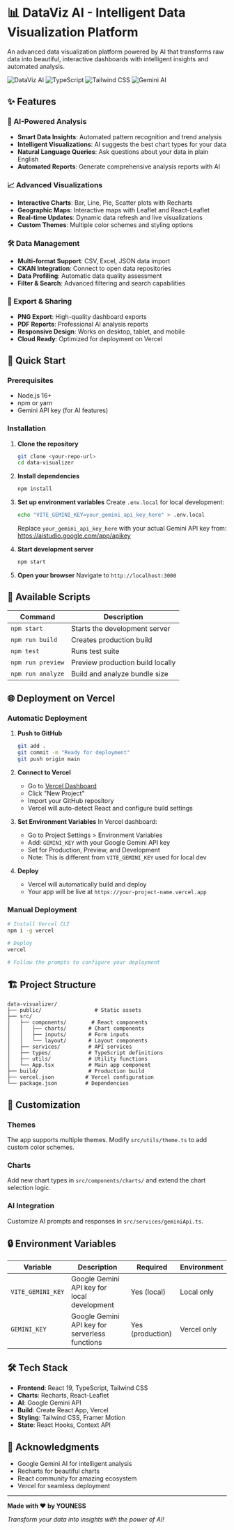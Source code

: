 # 📊 DataViz AI - Intelligent Data Visualization Platform

An advanced data visualization platform powered by AI that transforms raw data into beautiful, interactive dashboards with intelligent insights and automated analysis.

![DataViz AI](https://img.shields.io/badge/React-19.1.1-blue) ![TypeScript](https://img.shields.io/badge/TypeScript-4.9.5-blue) ![Tailwind CSS](https://img.shields.io/badge/Tailwind-3.4.17-blue) ![Gemini AI](https://img.shields.io/badge/Gemini-AI-green)

## ✨ Features

### 🤖 AI-Powered Analysis
- **Smart Data Insights**: Automated pattern recognition and trend analysis
- **Intelligent Visualizations**: AI suggests the best chart types for your data
- **Natural Language Queries**: Ask questions about your data in plain English
- **Automated Reports**: Generate comprehensive analysis reports with AI

### 📈 Advanced Visualizations
- **Interactive Charts**: Bar, Line, Pie, Scatter plots with Recharts
- **Geographic Maps**: Interactive maps with Leaflet and React-Leaflet
- **Real-time Updates**: Dynamic data refresh and live visualizations
- **Custom Themes**: Multiple color schemes and styling options

### 🛠️ Data Management
- **Multi-format Support**: CSV, Excel, JSON data import
- **CKAN Integration**: Connect to open data repositories
- **Data Profiling**: Automatic data quality assessment
- **Filter & Search**: Advanced filtering and search capabilities

### 💼 Export & Sharing
- **PNG Export**: High-quality dashboard exports
- **PDF Reports**: Professional AI analysis reports
- **Responsive Design**: Works on desktop, tablet, and mobile
- **Cloud Ready**: Optimized for deployment on Vercel

## 🚀 Quick Start

### Prerequisites
- Node.js 16+ 
- npm or yarn
- Gemini API key (for AI features)

### Installation

1. **Clone the repository**
   ```bash
   git clone <your-repo-url>
   cd data-visualizer
   ```

2. **Install dependencies**
   ```bash
   npm install
   ```

3. **Set up environment variables**
   Create `.env.local` for local development:
   ```bash
   echo "VITE_GEMINI_KEY=your_gemini_api_key_here" > .env.local
   ```
   
   Replace `your_gemini_api_key_here` with your actual Gemini API key from:
   https://aistudio.google.com/app/apikey

4. **Start development server**
   ```bash
   npm start
   ```

5. **Open your browser**
   Navigate to `http://localhost:3000`

## 🔧 Available Scripts

| Command | Description |
|---------|-------------|
| `npm start` | Starts the development server |
| `npm run build` | Creates production build |
| `npm test` | Runs test suite |
| `npm run preview` | Preview production build locally |
| `npm run analyze` | Build and analyze bundle size |

## 🌐 Deployment on Vercel

### Automatic Deployment

1. **Push to GitHub**
   ```bash
   git add .
   git commit -m "Ready for deployment"
   git push origin main
   ```

2. **Connect to Vercel**
   - Go to [Vercel Dashboard](https://vercel.com/dashboard)
   - Click "New Project"
   - Import your GitHub repository
   - Vercel will auto-detect React and configure build settings

3. **Set Environment Variables**
   In Vercel dashboard:
   - Go to Project Settings > Environment Variables
   - Add: `GEMINI_KEY` with your Google Gemini API key
   - Set for Production, Preview, and Development
   - Note: This is different from `VITE_GEMINI_KEY` used for local dev

4. **Deploy**
   - Vercel will automatically build and deploy
   - Your app will be live at `https://your-project-name.vercel.app`

### Manual Deployment

```bash
# Install Vercel CLI
npm i -g vercel

# Deploy
vercel

# Follow the prompts to configure your deployment
```

## 🏗️ Project Structure

```
data-visualizer/
├── public/                 # Static assets
├── src/
│   ├── components/        # React components
│   │   ├── charts/       # Chart components
│   │   ├── inputs/       # Form inputs
│   │   └── layout/       # Layout components
│   ├── services/         # API services
│   ├── types/            # TypeScript definitions
│   ├── utils/            # Utility functions
│   └── App.tsx           # Main app component
├── build/                # Production build
├── vercel.json          # Vercel configuration
└── package.json         # Dependencies
```

## 🎨 Customization

### Themes
The app supports multiple themes. Modify `src/utils/theme.ts` to add custom color schemes.

### Charts
Add new chart types in `src/components/charts/` and extend the chart selection logic.

### AI Integration
Customize AI prompts and responses in `src/services/geminiApi.ts`.

## 🔒 Environment Variables

| Variable | Description | Required | Environment |
|----------|-------------|----------|-------------|
| `VITE_GEMINI_KEY` | Google Gemini API key for local development | Yes (local) | Local only |
| `GEMINI_KEY` | Google Gemini API key for serverless functions | Yes (production) | Vercel only |

## 🛠️ Tech Stack

- **Frontend**: React 19, TypeScript, Tailwind CSS
- **Charts**: Recharts, React-Leaflet
- **AI**: Google Gemini API
- **Build**: Create React App, Vercel
- **Styling**: Tailwind CSS, Framer Motion
- **State**: React Hooks, Context API

## 🙏 Acknowledgments

- Google Gemini AI for intelligent analysis
- Recharts for beautiful charts
- React community for amazing ecosystem
- Vercel for seamless deployment

---

**Made with ❤️ by YOUNESS**

*Transform your data into insights with the power of AI!*